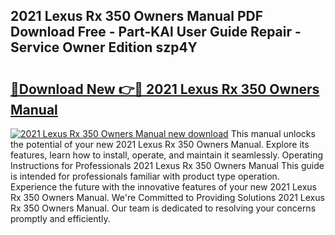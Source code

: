 ## 2021 Lexus Rx 350 Owners Manual PDF Download Free - Part-KAl User Guide Repair - Service Owner Edition szp4Y

# <h2><a href="http://bc29793.oget.top/?id=2021+Lexus+Rx+350+Owners+Manual">🔗Download New 👉🔴 2021 Lexus Rx 350 Owners Manual</a></h2>

[![2021 Lexus Rx 350 Owners Manual new download](https://i.imgur.com/5g1atiW.png)](http://bc29793.oget.top/?id=2021+Lexus+Rx+350+Owners+Manual)
This manual unlocks the potential of your new 2021 Lexus Rx 350 Owners Manual. Explore its features, learn how to install, operate, and maintain it seamlessly. Operating Instructions for Professionals 2021 Lexus Rx 350 Owners Manual This guide is intended for professionals familiar with product type operation. Experience the future with the innovative features of your new 2021 Lexus Rx 350 Owners Manual. We're Committed to Providing Solutions 2021 Lexus Rx 350 Owners Manual. Our team is dedicated to resolving your concerns promptly and efficiently.
